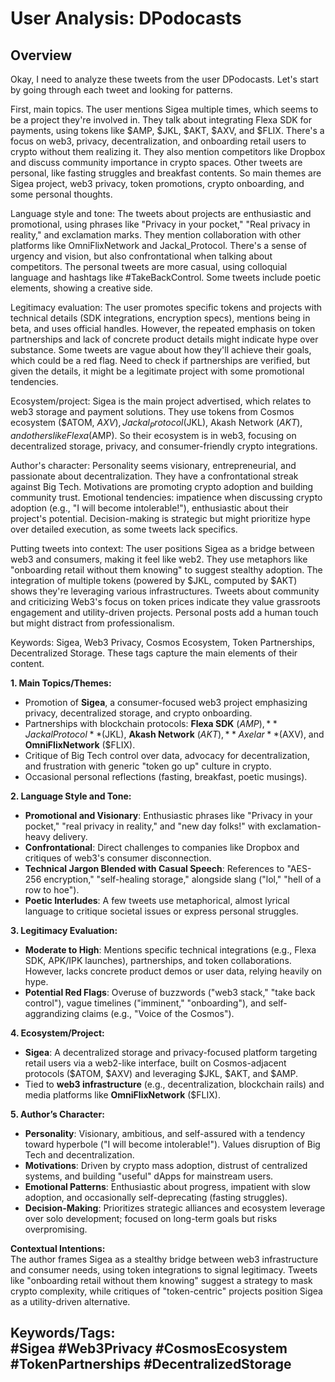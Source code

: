 # User Analysis: DPodocasts

## Overview

<think>
Okay, I need to analyze these tweets from the user DPodocasts. Let's start by going through each tweet and looking for patterns.

First, main topics. The user mentions Sigea multiple times, which seems to be a project they're involved in. They talk about integrating Flexa SDK for payments, using tokens like $AMP, $JKL, $AKT, $AXV, and $FLIX. There's a focus on web3, privacy, decentralization, and onboarding retail users to crypto without them realizing it. They also mention competitors like Dropbox and discuss community importance in crypto spaces. Other tweets are personal, like fasting struggles and breakfast contents. So main themes are Sigea project, web3 privacy, token promotions, crypto onboarding, and some personal thoughts.

Language style and tone: The tweets about projects are enthusiastic and promotional, using phrases like "Privacy in your pocket," "Real privacy in reality," and exclamation marks. They mention collaboration with other platforms like OmniFlixNetwork and Jackal_Protocol. There's a sense of urgency and vision, but also confrontational when talking about competitors. The personal tweets are more casual, using colloquial language and hashtags like #TakeBackControl. Some tweets include poetic elements, showing a creative side.

Legitimacy evaluation: The user promotes specific tokens and projects with technical details (SDK integrations, encryption specs), mentions being in beta, and uses official handles. However, the repeated emphasis on token partnerships and lack of concrete product details might indicate hype over substance. Some tweets are vague about how they'll achieve their goals, which could be a red flag. Need to check if partnerships are verified, but given the details, it might be a legitimate project with some promotional tendencies.

Ecosystem/project: Sigea is the main project advertised, which relates to web3 storage and payment solutions. They use tokens from Cosmos ecosystem ($ATOM, $AXV), Jackal_Protocol ($JKL), Akash Network ($AKT), and others like Flexa ($AMP). So their ecosystem is in web3, focusing on decentralized storage, privacy, and consumer-friendly crypto integrations.

Author's character: Personality seems visionary, entrepreneurial, and passionate about decentralization. They have a confrontational streak against Big Tech. Motivations are promoting crypto adoption and building community trust. Emotional tendencies: impatience when discussing crypto adoption (e.g., "I will become intolerable!"), enthusiastic about their project's potential. Decision-making is strategic but might prioritize hype over detailed execution, as some tweets lack specifics.

Putting tweets into context: The user positions Sigea as a bridge between web3 and consumers, making it feel like web2. They use metaphors like "onboarding retail without them knowing" to suggest stealthy adoption. The integration of multiple tokens (powered by $JKL, computed by $AKT) shows they're leveraging various infrastructures. Tweets about community and criticizing Web3's focus on token prices indicate they value grassroots engagement and utility-driven projects. Personal posts add a human touch but might distract from professionalism.

Keywords: Sigea, Web3 Privacy, Cosmos Ecosystem, Token Partnerships, Decentralized Storage. These tags capture the main elements of their content.
</think>

**1. Main Topics/Themes:**  
- Promotion of **Sigea**, a consumer-focused web3 project emphasizing privacy, decentralized storage, and crypto onboarding.  
- Partnerships with blockchain protocols: **Flexa SDK** ($AMP), **Jackal Protocol** ($JKL), **Akash Network** ($AKT), **Axelar** ($AXV), and **OmniFlixNetwork** ($FLIX).  
- Critique of Big Tech control over data, advocacy for decentralization, and frustration with generic "token go up" culture in crypto.  
- Occasional personal reflections (fasting, breakfast, poetic musings).  

**2. Language Style and Tone:**  
- **Promotional and Visionary**: Enthusiastic phrases like "Privacy in your pocket," "real privacy in reality," and "new day folks!" with exclamation-heavy delivery.  
- **Confrontational**: Direct challenges to companies like Dropbox and critiques of web3's consumer disconnection.  
- **Technical Jargon Blended with Casual Speech**: References to "AES-256 encryption," "self-healing storage," alongside slang ("lol," "hell of a row to hoe").  
- **Poetic Interludes**: A few tweets use metaphorical, almost lyrical language to critique societal issues or express personal struggles.  

**3. Legitimacy Evaluation:**  
- **Moderate to High**: Mentions specific technical integrations (e.g., Flexa SDK, APK/IPK launches), partnerships, and token collaborations. However, lacks concrete product demos or user data, relying heavily on hype.  
- **Potential Red Flags**: Overuse of buzzwords ("web3 stack," "take back control"), vague timelines ("imminent," "onboarding"), and self-aggrandizing claims (e.g., "Voice of the Cosmos").  

**4. Ecosystem/Project:**  
- **Sigea**: A decentralized storage and privacy-focused platform targeting retail users via a web2-like interface, built on Cosmos-adjacent protocols ($ATOM, $AXV) and leveraging $JKL, $AKT, and $AMP.  
- Tied to **web3 infrastructure** (e.g., decentralization, blockchain rails) and media platforms like **OmniFlixNetwork** ($FLIX).  

**5. Author’s Character:**  
- **Personality**: Visionary, ambitious, and self-assured with a tendency toward hyperbole ("I will become intolerable!"). Values disruption of Big Tech and decentralization.  
- **Motivations**: Driven by crypto mass adoption, distrust of centralized systems, and building "useful" dApps for mainstream users.  
- **Emotional Patterns**: Enthusiastic about progress, impatient with slow adoption, and occasionally self-deprecating (fasting struggles).  
- **Decision-Making**: Prioritizes strategic alliances and ecosystem leverage over solo development; focused on long-term goals but risks overpromising.  

**Contextual Intentions:**  
The author frames Sigea as a stealthy bridge between web3 infrastructure and consumer needs, using token integrations to signal legitimacy. Tweets like "onboarding retail without them knowing" suggest a strategy to mask crypto complexity, while critiques of "token-centric" projects position Sigea as a utility-driven alternative.  

**Keywords/Tags:**  
#Sigea #Web3Privacy #CosmosEcosystem #TokenPartnerships #DecentralizedStorage
---
